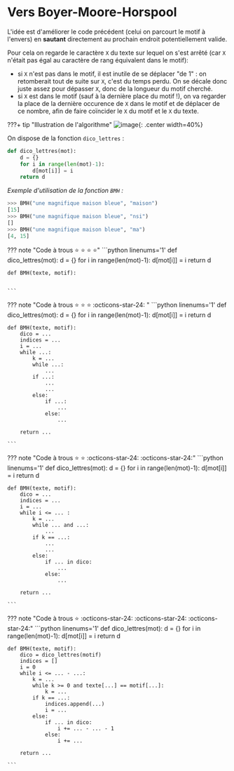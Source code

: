 # Vers Boyer-Moore-Horspool

L'idée est d'améliorer le code précédent (celui on parcourt le motif à l'envers) en **sautant** directement au prochain endroit potentiellement valide. 

Pour cela on regarde le caractère ```X```  du texte sur lequel on s'est arrêté (car ```X``` n'était pas égal au caractère de rang équivalent dans le motif):

- si ```X``` n'est pas dans le motif, il est inutile de se déplacer "de 1" : on retomberait tout de suite sur ```X```, c'est du temps perdu. On se décale donc juste assez pour dépasser ```X```, donc de la longueur du motif cherché.
- si ```X``` est dans le motif (sauf à la dernière place du motif !), on va regarder la place de la dernière occurence de ```X``` dans le motif et de déplacer de ce nombre, afin de faire coïncider le ```X``` du motif et le ```X``` du texte.

???+ tip "Illustration de l'algorithme"
    ![image](data/gif_BM.gif){: .center width=40%}



On dispose de la fonction ```dico_lettres``` :
```python linenums='1'
def dico_lettres(mot):
    d = {}
    for i in range(len(mot)-1):
        d[mot[i]] = i
    return d
```

*Exemple d'utilisation de la fonction ```BMH``` :*

```python
>>> BMH("une magnifique maison bleue", "maison")
[15]
>>> BMH("une magnifique maison bleue", "nsi")
[]
>>> BMH("une magnifique maison bleue", "ma")
[4, 15]
```




??? note "Code à trous :star: :star: :star: :star:"
    ```python linenums='1'
    def dico_lettres(mot):
        d = {}
        for i in range(len(mot)-1):
            d[mot[i]] = i
        return d

    def BMH(texte, motif):


    ```


??? note "Code à trous :star: :star: :star: :octicons-star-24: " 
    ```python linenums='1'
    def dico_lettres(mot):
        d = {}
        for i in range(len(mot)-1):
            d[mot[i]] = i
        return d

    def BMH(texte, motif):
        dico = ...
        indices = ...
        i = ...
        while ...:
            k = ...
            while ...: 
                ...
            if ...: 
                ...
                ...
            else:
                if ...: 
                    ...
                else:
                    ... 

        return ...

    ```

??? note "Code à trous :star: :star: :octicons-star-24: :octicons-star-24:"
    ```python linenums='1'
    def dico_lettres(mot):
        d = {}
        for i in range(len(mot)-1):
            d[mot[i]] = i
        return d

    def BMH(texte, motif):
        dico = ...
        indices = ...
        i = ...
        while i <= ... :
            k = ...
            while ... and ...: 
                ...
            if k == ...: 
                ...
                ... 
            else:
                if ... in dico: 
                    ...
                else:
                    ... 

        return ...

    ```



??? note "Code à trous :star: :octicons-star-24: :octicons-star-24: :octicons-star-24:"
    ```python linenums='1'
    def dico_lettres(mot):
        d = {}
        for i in range(len(mot)-1):
            d[mot[i]] = i
        return d

    def BMH(texte, motif):
        dico = dico_lettres(motif)
        indices = []
        i = 0
        while i <= ... - ...:
            k = ...
            while k >= 0 and texte[...] == motif[...]: 
                k = ...
            if k == ...: 
                indices.append(...)
                i = ...
            else:
                if ... in dico: 
                    i += ... - ... - 1 
                else:
                    i += ...

        return ...

    ```
        



